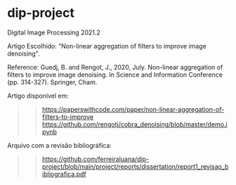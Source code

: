 # dip-project
Digital Image Processing 2021.2

Artigo Escolhido: "Non-linear aggregation of filters to improve image denoising".

Reference: Guedj, B. and Rengot, J., 2020, July. Non-linear aggregation of filters to improve image denoising. In Science and Information Conference (pp. 314-327). Springer, Cham.

Artigo disponível em: 
>> https://paperswithcode.com/paper/non-linear-aggregation-of-filters-to-improve
>> https://github.com/rengotj/cobra_denoising/blob/master/demo.ipynb

Arquivo com a revisão bibliográfica:
>> https://github.com/ferreiraluana/dip-project/blob/main/project/reports/dissertation/report1_revisao_bibliografica.pdf
